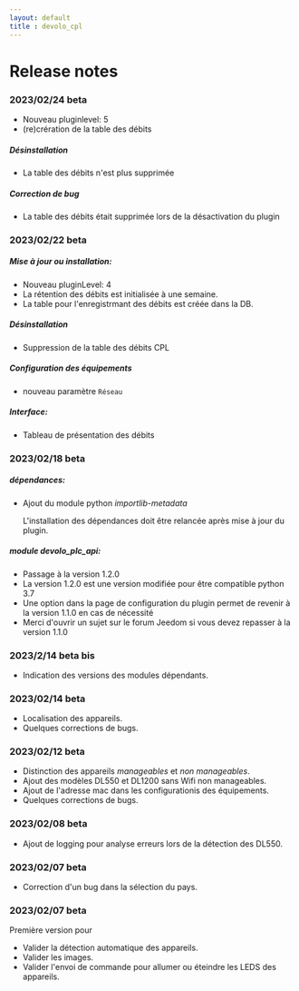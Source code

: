 ```yaml
---
layout: default
title : devolo_cpl
---
```


# Release notes

### 2023/02/24 beta
+ Nouveau pluginlevel: 5
+ (re)crération de la table des débits

##### Désinstallation
+ La table des débits n'est plus supprimée

##### Correction de bug
+ La table des débits était supprimée lors de la désactivation du plugin

### 2023/02/22 beta

##### Mise à jour ou installation:
+ Nouveau pluginLevel: 4
+ La rétention des débits est initialisée à une semaine.
+ La table pour l'enregistrmant des débits est créée dans la DB.

##### Désinstallation
+ Suppression de la table des débits CPL

##### Configuration des équipements
+ nouveau paramètre `Réseau`

##### Interface:
+ Tableau de présentation des débits

### 2023/02/18 beta

##### dépendances:
+ Ajout du module python *importlib-metadata*

   L'installation des dépendances doit être relancée après mise à jour du plugin.

##### module devolo_plc_api:
+ Passage à la version 1.2.0
+ La version 1.2.0 est une version modifiée pour être compatible python 3.7
+ Une option dans la page de configuration du plugin permet de revenir à la version 1.1.0 en cas de nécessité
+ Merci d'ouvrir un sujet sur le forum Jeedom si vous devez repasser à la version 1.1.0

### 2023/2/14 beta bis
+ Indication des versions des modules dépendants.

### 2023/02/14 beta
+ Localisation des appareils.
+ Quelques corrections de bugs.

### 2023/02/12 beta
+ Distinction des appareils *manageables* et *non manageables*.
+ Ajout des modèles DL550 et DL1200 sans Wifi non manageables.
+ Ajout de l'adresse mac dans les configurationis des équipements.
+ Quelques corrections de bugs.

### 2023/02/08 beta
+ Ajout de logging pour analyse erreurs lors de la détection des DL550.

### 2023/02/07 beta
+ Correction d'un bug dans la sélection du pays.

### 2023/02/07 beta
Première version pour
+ Valider la détection automatique des appareils.
+ Valider les images.
+ Valider l'envoi de commande pour allumer ou éteindre les LEDS des appareils.
